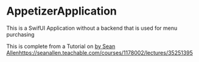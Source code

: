 # AppetizerApplication
This is a SwifUI Application without a backend that is used for menu purchasing

This is complete from a Tutorial on [by Sean Allen](https://seanallen.teachable.com/courses/1178002/lectures/35251395)https://seanallen.teachable.com/courses/1178002/lectures/35251395


